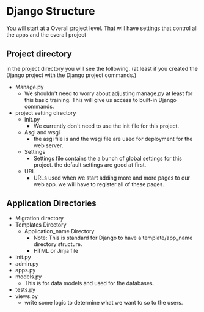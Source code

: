# Django Structure

You will start at a Overall project level. That will have settings that control all the apps and the overall project
## Project directory
in the project directory you will see the following, (at least if you created the Django project with the Django project commands.)
- Manage.py
  - We shouldn't need to worry about adjusting manage.py at least for this basic training. This will give us access to built-in Django commands.
- project setting directory
  - init.py
    - We currently don't need to use the init file for this project.
  - Asgi and wsgi
    - the asgi file is and the wsgi file are used for deployment for the web server.
  - Settings
    - Settings file contains the a bunch of global settings for this project. the default settings are good at first.
  - URL
    - URLs used when we start adding more and more pages to our web app. we will have to register all of these pages.
## Application Directories
- Migration directory
- Templates Directory
  - Application_name Directory
    - Note: This is standard for Django to have a template/app_name directory structure.
    - HTML or Jinja file
- Init.py
- admin.py
- apps.py
- models.py
  - This is for data models and used for the databases.
- tests.py
- views.py
  - write some logic to determine what we want to so to the users.